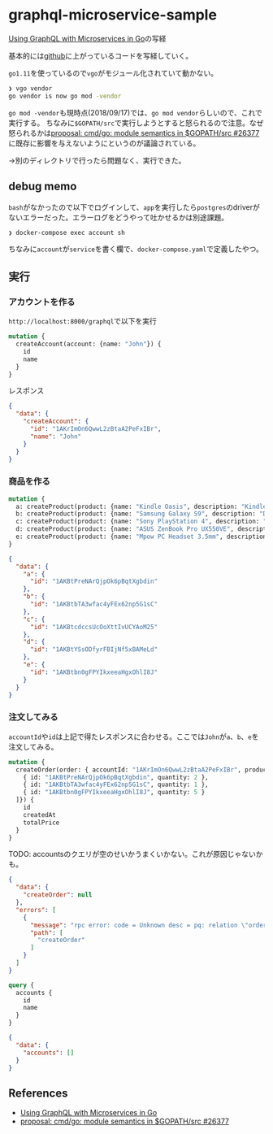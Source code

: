 # graphql-microservice-sample

[Using GraphQL with Microservices in Go](https://outcrawl.com/go-graphql-gateway-microservices/)の写経

基本的には[github](https://github.com/tinrab/spidey)に上がっているコードを写経していく。

`go1.11`を使っているので`vgo`がモジュール化されていて動かない。

```sh
❯ vgo vendor
go vendor is now go mod -vendor
```

`go mod -vendor`も現時点(2018/09/17)では、`go mod vendor`らしいので、これで実行する。
ちなみに`$GOPATH/src`で実行しようとすると怒られるので注意。なぜ怒られるかは[proposal: cmd/go: module semantics in $GOPATH/src #26377](https://github.com/golang/go/issues/26377)に既存に影響を与えないようにというのが議論されている。

→別のディレクトリで行ったら問題なく、実行できた。

## debug memo

`bash`がなかったので以下でログインして、`app`を実行したら`postgres`のdriverがないエラーだった。エラーログをどうやって吐かせるかは別途課題。

```
❯ docker-compose exec account sh
```

ちなみに`account`が`service`を書く欄で、`docker-compose.yaml`で定義したやつ。

## 実行

### アカウントを作る

`http://localhost:8000/graphql`で以下を実行

```graphql
mutation {
  createAccount(account: {name: "John"}) {
    id
    name
  }
}
```

レスポンス

```json
{
  "data": {
    "createAccount": {
      "id": "1AKrImOn6QwwL2zBtaA2PeFxIBr",
      "name": "John"
    }
  }
}
```

### 商品を作る

```graphql
mutation {
  a: createProduct(product: {name: "Kindle Oasis", description: "Kindle Oasis is the first waterproof Kindle with our largest 7-inch 300 ppi display, now with Audible when paired with Bluetooth.", price: 300}) { id },
  b: createProduct(product: {name: "Samsung Galaxy S9", description: "Discover Galaxy S9 and S9+ and the revolutionary camera that adapts like the human eye.", price: 720}) { id },
  c: createProduct(product: {name: "Sony PlayStation 4", description: "The PlayStation 4 is an eighth-generation home video game console developed by Sony Interactive Entertainment", price: 300}) { id },
  d: createProduct(product: {name: "ASUS ZenBook Pro UX550VE", description: "Designed to entice. Crafted to perform.", price: 300}) { id },
  e: createProduct(product: {name: "Mpow PC Headset 3.5mm", description: "Computer Headset with Microphone Noise Cancelling, Lightweight PC Headset Wired Headphones, Business Headset for Skype, Webinar, Phone, Call Center", price: 43}) { id }
}
```


```json
{
  "data": {
    "a": {
      "id": "1AKBtPreNArQjpOk6pBqtXgbdin"
    },
    "b": {
      "id": "1AKBtbTA3wfac4yFEx62np5G1sC"
    },
    "c": {
      "id": "1AKBtcdccsUcOoXttIvUCYAoM25"
    },
    "d": {
      "id": "1AKBtYSsODfyrFBIjNf5xBAMeLd"
    },
    "e": {
      "id": "1AKBtbn0gFPYIkxeeaHgxOhlI8J"
    }
  }
}
```

### 注文してみる

`accountId`や`id`は上記で得たレスポンスに合わせる。ここでは`John`が`a`、`b`、`e`を注文してみる。

```graphql
mutation {
  createOrder(order: { accountId: "1AKrImOn6QwwL2zBtaA2PeFxIBr", products: [
    { id: "1AKBtPreNArQjpOk6pBqtXgbdin", quantity: 2 },
    { id: "1AKBtbTA3wfac4yFEx62np5G1sC", quantity: 1 },
    { id: "1AKBtbn0gFPYIkxeeaHgxOhlI8J", quantity: 5 }
  ]}) {
    id
    createdAt
    totalPrice
  }
}
```

TODO: accountsのクエリが空のせいかうまくいかない。これが原因じゃないかも。

```json
{
  "data": {
    "createOrder": null
  },
  "errors": [
    {
      "message": "rpc error: code = Unknown desc = pq: relation \"orders\" does not exist",
      "path": [
        "createOrder"
      ]
    }
  ]
}
```

```graphql
query {
  accounts {
    id
    name
  }
}
```

```json
{
  "data": {
    "accounts": []
  }
}
```

## References
* [Using GraphQL with Microservices in Go](https://outcrawl.com/go-graphql-gateway-microservices/)
* [proposal: cmd/go: module semantics in $GOPATH/src #26377](https://github.com/golang/go/issues/26377)